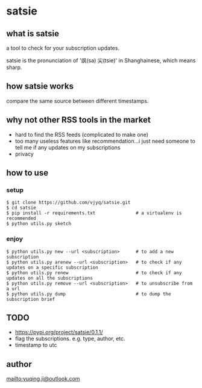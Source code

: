 # satsie

## what is satsie

a tool to check for your subscription updates.

satsie is the pronunciation of '飒(sa) 尖(tsie)' in Shanghainese, which means sharp.

## how satsie works

compare the same source between different timestamps.

## why not other RSS tools in the market

- hard to find the RSS feeds (complicated to make one)
- too many useless features like recommendation...i just need someone to tell me if any updates on my subscriptions
- privacy

## how to use

### setup

```
$ git clone https://github.com/vjyq/satsie.git
$ cd satsie
$ pip install -r requirements.txt               # a virtualenv is recommended
$ python utils.py sketch
```

### enjoy

```
$ python utils.py new --url <subscription>      # to add a new subscription
$ python utils.py arenew --url <subscription>   # to check if any updates on a specific subscription
$ python utils.py renew                         # to check if any updates on all the subscriptions
$ python utils.py remove --url <subscription>   # to unsubscribe from a url
$ python utils.py dump                          # to dump the subscription brief
```

## TODO

- https://pypi.org/project/satsie/0.1.1/
- flag the subscriptions. e.g. type, author, etc.
- timestamp to utc

## author

<mailto:yuqing.ji@outlook.com>
